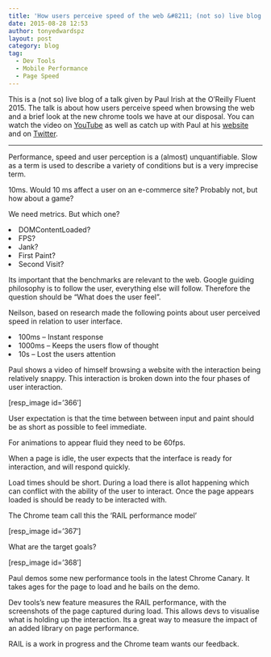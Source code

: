 ```yaml
---
title: 'How users perceive speed of the web &#8211; (not so) live blog'
date: 2015-08-28 12:53
author: tonyedwardspz
layout: post
category: blog
tag:
  - Dev Tools
  - Mobile Performance
  - Page Speed
---
```

This is a (not so) live blog of a talk given by Paul Irish at the O&#8217;Reilly Fluent 2015. The talk is about how users perceive speed when browsing the web and a brief look at the new chrome tools we have at our disposal. You can watch the video on [YouTube](https://www.youtube.com/watch?v=2ksXo2_Lfl0) as well as catch up with Paul at his [website](http://www.paulirish.com/) and on [Twitter](https://twitter.com/paul_irish).

* * *

Performance, speed and user perception is a (almost) unquantifiable. Slow as a term is used to describe a variety of conditions but is a very imprecise term.

<span style="font-weight: 400;">10ms. Would 10 ms affect a user on an e-commerce site? Probably not, but how about a game?</span>

<span style="font-weight: 400;">We need metrics. But which one?</span>

<li style="font-weight: 400;">
  <span style="font-weight: 400;">DOMContentLoaded?</span>
</li>
<li style="font-weight: 400;">
  <span style="font-weight: 400;">FPS?</span>
</li>
<li style="font-weight: 400;">
  <span style="font-weight: 400;">Jank?</span>
</li>
<li style="font-weight: 400;">
  <span style="font-weight: 400;">First Paint?</span>
</li>
<li style="font-weight: 400;">
  <span style="font-weight: 400;">Second Visit?</span>
</li>

<span style="font-weight: 400;">Its important that the benchmarks are relevant to the web. Google guiding philosophy is to follow the user, everything else will follow. Therefore the question should be “What does the user feel”.</span>

<span style="font-weight: 400;">Neilson, based on research made the following points about user perceived speed in relation to user interface.</span>

<li style="font-weight: 400;">
  <span style="font-weight: 400;">100ms &#8211; Instant response</span>
</li>
<li style="font-weight: 400;">
  <span style="font-weight: 400;">1000ms &#8211; Keeps the users flow of thought</span>
</li>
<li style="font-weight: 400;">
  <span style="font-weight: 400;">10s &#8211; Lost the users attention</span>
</li>

<span style="font-weight: 400;">Paul shows a video of himself browsing a website with the interaction being relatively snappy. This interaction is broken down into the four phases of user interaction.</span>

[resp_image id=&#8217;366&#8242;]

<span style="font-weight: 400;">User expectation is that the time between between input and paint should be as short as possible to feel immediate.</span>

<span style="font-weight: 400;">For animations to appear fluid they need to be 60fps.</span>

<span style="font-weight: 400;">When a page is idle, the user expects that the interface is ready for interaction, and will respond quickly.</span>

<span style="font-weight: 400;">Load times should be short. During a load there is allot happening which can conflict with the ability of the user to interact. Once the page appears loaded is should be ready to be interacted with.</span>

<span style="font-weight: 400;">The Chrome team call this the ‘RAIL performance model’</span>

[resp_image id=&#8217;367&#8242;]

<span style="font-weight: 400;">What are the target goals?</span>

[resp_image id=&#8217;368&#8242;]

<span style="font-weight: 400;">Paul demos some new performance tools in the latest Chrome Canary. It takes ages for the page to load and he bails on the demo.</span>

<span style="font-weight: 400;">Dev tools’s new feature measures the RAIL performance, with the screenshots of the page captured during load. This allows devs to visualise what is holding up the interaction. Its a great way to measure the impact of an added library on page performance.</span>

<span style="font-weight: 400;">RAIL is a work in progress and the Chrome team wants our feedback.</span>
